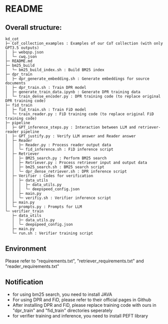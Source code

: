 # README

## Overall structure:

```
kd_cot
├─ CoT_collection_examples : Examples of our CoT collection (with only GPT3.5 outputs)
│  ├─ webqsp.json
│  └─ cwq.json
├─ README.md
├─ bm25_build
│  └─ bm25_build_index.sh : Build BM25 index
├─ dpr_train
│  ├─ dpr_generate_embedding.sh : Generate embeddings for source documents
│  ├─ dpr_train.sh : Train DPR model
│  ├─ generate_train_data.ipynb : Generate DPR training data 
│  └─ train_dense_encoder.py : DPR training code (to replace original DPR training code)
├─ fid_train
│  ├─ fid_train.sh : Train FiD model
│  └─ train_reader.py : FiD training code (to replace original FiD training code)
├─ pipeline
│  ├─ GPT_inference_steps.py : Interaction between LLM and retriever-reader pipeline
│  ├─ GPT_justify.py : Verify LLM answer and Reader answer
│  ├─ Reader
│  │  ├─ Reader.py : Process reader output data
│  │  └─ fid_inference.sh : FiD inference script
│  ├─ Retriever
│  │  ├─ BM25_search.py : Perform BM25 search
│  │  ├─ Retriever.py : Process retriever input and output data
│  │  ├─ bm25_search.sh : BM25 search script
│  │  └─ dpr_dense_retriever.sh : DPR inference script
│  ├─ Verifier : Codes for verification
│  │  ├─ data_utils
│  │  │  ├─ data_utils.py
│  │  │  └─ deepspeed_config.json
│  │  ├─ main.py
│  │  └─ verifiy.sh : Verifier inference script
│  ├─ main.py
│  └─ prompts.py : Prompts for LLM
└─ verifier_train
   ├─ data_utils
   │  ├─ data_utils.py
   │  └─ deepspeed_config.json
   ├─ main.py
   └─ run.sh : Verifier training script
```

## Environment

Please refer to "requirements.txt", "retriever_requirements.txt" and "reader_requirements.txt"

## Notification

- for using bm25 search, you need to install JAVA
- For using DPR and FiD, please refer to their official pages in Github
- After installing DPR and FiD, please replace training code with ours in "dpr_train" and "fid_train" directories seperately
- for verifier training and inference, you need to install PEFT library